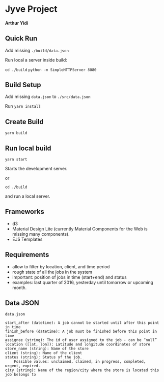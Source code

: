 # Jyve Project

#### Arthur Yidi

## Quick Run

Add missing `./build/data.json`

Run local a server inside build:

`cd ./build`
`python -m SimpleHTTPServer 8080`

## Build Setup

Add missing `data.json` to `./src/data.json`

Run `yarn install`

## Create Build

`yarn build`

## Run local build

`yarn start`

Starts the development server.

or

`cd ./build`

and run a local server.

## Frameworks

- d3
- Material Design Lite (currently Material Components for the Web is missing many components).
- EJS Templates

## Requirements

-  allow to filter by location, client, and time period
-  rough state of all the jobs in the system
-  important: position of jobs in time (start+end) and status
-  examples: last quarter of 2016, yesterday until tomorrow or upcoming month.

## Data JSON

```
data.json

start_after (datetime): A job cannot be started until after this point in time
finish_before (datetime): A job must be finished before this point in time
assignee (string): The id of user assigned to the job - can be “null”
location ([lat, lon]): Latitude and longitude coordinates of store
store_name (string): Name of the store
client (string): Name of the client
status (string): Status of the job.
	Possible values: unclaimed, claimed, in progress, completed, urgent, expired.
city (string): Name of the region/city where the store is located this job belongs to
```
